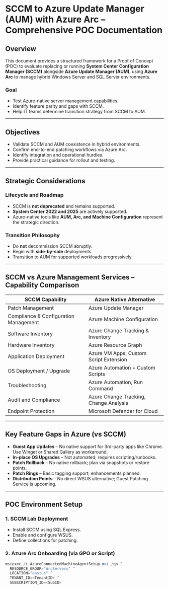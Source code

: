 # SCCM to Azure Update Manager (AUM) with Azure Arc – Comprehensive POC Documentation

## Overview

This document provides a structured framework for a Proof of Concept (POC) to evaluate replacing or running **System Center Configuration Manager (SCCM)** alongside **Azure Update Manager (AUM)**, using **Azure Arc** to manage hybrid Windows Server and SQL Server environments.

### Goal

- Test Azure-native server management capabilities.
- Identify feature parity and gaps with SCCM.
- Help IT teams determine transition strategy from SCCM to AUM.

---

## Objectives

- Validate SCCM and AUM coexistence in hybrid environments.
- Confirm end-to-end patching workflows via Azure Arc.
- Identify integration and operational hurdles.
- Provide practical guidance for rollout and testing.

---

## Strategic Considerations

### Lifecycle and Roadmap

- SCCM is **not deprecated** and remains supported.
- **System Center 2022 and 2025** are actively supported.
- Azure-native tools like **AUM, Arc, and Machine Configuration** represent the strategic direction.

### Transition Philosophy

- Do **not** decommission SCCM abruptly.
- Begin with **side-by-side** deployments.
- Transition to AUM for supported workloads progressively.

---

## SCCM vs Azure Management Services – Capability Comparison

| **SCCM Capability**                    | **Azure Native Alternative**                           |
|----------------------------------------|--------------------------------------------------------|
| Patch Management                       | Azure Update Manager                                   |
| Compliance & Configuration Management | Azure Machine Configuration                            |
| Software Inventory                     | Azure Change Tracking & Inventory                      |
| Hardware Inventory                     | Azure Resource Graph                                   |
| Application Deployment                 | Azure VM Apps, Custom Script Extension                 |
| OS Deployment / Upgrade               | Azure Automation + Custom Scripts                     |
| Troubleshooting                        | Azure Automation, Run Command                          |
| Audit and Compliance                   | Azure Change Tracking, Change Analysis                 |
| Endpoint Protection                    | Microsoft Defender for Cloud                           |

---

## Key Feature Gaps in Azure (vs SCCM)

- **Guest App Updates** – No native support for 3rd-party apps like Chrome. Use Winget or Shared Gallery as workaround.
- **In-place OS Upgrades** – Not automated; requires scripting/runbooks.
- **Patch Rollback** – No native rollback; plan via snapshots or restore points.
- **Patch Rings** – Basic tagging support; enhancements planned.
- **Distribution Points** – No direct WSUS alternative; Guest Patching Service is upcoming.

---

## POC Environment Setup

### 1. SCCM Lab Deployment

- Install SCCM using SQL Express.
- Enable and configure WSUS.
- Define collections for patching.

### 2. Azure Arc Onboarding (via GPO or Script)

```powershell
msiexec /i AzureConnectedMachineAgentSetup.msi /qn ^
  RESOURCE_GROUP="ArcServers" ^
  LOCATION="eastus" ^
  TENANT_ID=<TenantID> ^
  SUBSCRIPTION_ID=<SubID>



